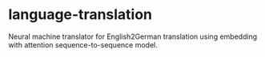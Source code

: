 # language-translation
Neural machine translator for English2German translation using embedding with attention sequence-to-sequence model.

